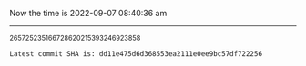 Now the time is 2022-09-07 08:40:36 am

---

<small>265725235166728620215393246923858</small>

```txt
Latest commit SHA is: dd11e475d6d368553ea2111e0ee9bc57df722256
```
